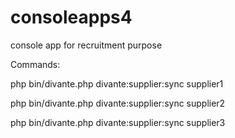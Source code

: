# consoleapps4
console app for recruitment purpose

Commands: 
<p>php bin/divante.php divante:supplier:sync supplier1</p> 
<p>php bin/divante.php divante:supplier:sync supplier2</p> 
<p>php bin/divante.php divante:supplier:sync supplier3</p>


